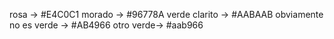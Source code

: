 rosa -> #E4C0C1
morado -> #96778A
verde clarito -> #AABAAB
obviamente no es verde -> #AB4966
 otro verde-> #aab966 